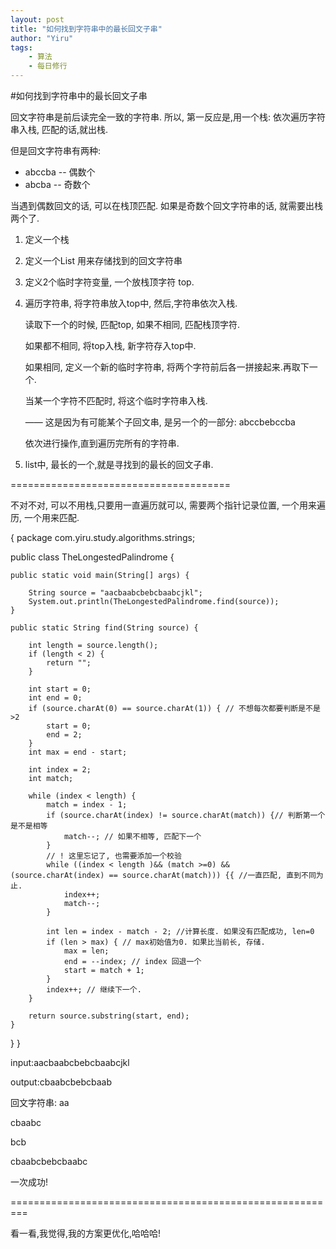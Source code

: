 ```yaml
---
layout: post
title: "如何找到字符串中的最长回文子串"
author: "Yiru"
tags: 
    - 算法
    - 每日修行
---
```


#如何找到字符串中的最长回文子串

回文字符串是前后读完全一致的字符串. 所以, 第一反应是,用一个栈: 依次遍历字符串入栈, 匹配的话,就出栈.

但是回文字符串有两种: 
- abccba -- 偶数个
- abcba  -- 奇数个

当遇到偶数回文的话, 可以在栈顶匹配. 如果是奇数个回文字符串的话, 就需要出栈两个了.


1.  定义一个栈
2.  定义一个List<String> 用来存储找到的回文字符串
3.  定义2个临时字符变量, 一个放栈顶字符 top. 
4.  遍历字符串, 将字符串放入top中,
    然后,字符串依次入栈.
    
    读取下一个的时候, 匹配top, 如果不相同, 匹配栈顶字符.

    如果都不相同, 将top入栈, 新字符存入top中.

    如果相同, 定义一个新的临时字符串, 将两个字符前后各一拼接起来.再取下一个.

    当某一个字符不匹配时, 将这个临时字符串入栈. 
    
    —— 这是因为有可能某个子回文串, 是另一个的一部分: abccbebccba

    依次进行操作,直到遍历完所有的字符串.


5.  list中, 最长的一个,就是寻找到的最长的回文子串.


======================================

不对不对, 可以不用栈,只要用一直遍历就可以, 需要两个指针记录位置, 一个用来遍历, 一个用来匹配.

{
package com.yiru.study.algorithms.strings;

public class TheLongestedPalindrome {

    public static void main(String[] args) {

        String source = "aacbaabcbebcbaabcjkl";
        System.out.println(TheLongestedPalindrome.find(source));
    }

    public static String find(String source) {

        int length = source.length();
        if (length < 2) {
            return "";
        }

        int start = 0;
        int end = 0;
        if (source.charAt(0) == source.charAt(1)) { // 不想每次都要判断是不是>2
            start = 0;
            end = 2;
        }
        int max = end - start;

        int index = 2;
        int match;

        while (index < length) {
            match = index - 1;
            if (source.charAt(index) != source.charAt(match)) {// 判断第一个是不是相等
                match--; // 如果不相等, 匹配下一个
            }
            // ! 这里忘记了, 也需要添加一个校验
            while ((index < length )&& (match >=0) && (source.charAt(index) == source.charAt(match))) {{ //一直匹配, 直到不同为止.
                index++;
                match--;
            }

            int len = index - match - 2; //计算长度. 如果没有匹配成功, len=0
            if (len > max) { // max初始值为0. 如果比当前长, 存储.
                max = len;
                end = --index; // index 回退一个
                start = match + 1;
            }
            index++; // 继续下一个.
        }

        return source.substring(start, end);
    }

}
}


input:aacbaabcbebcbaabcjkl

output:cbaabcbebcbaab

回文字符串:
aa

cbaabc

bcb

cbaabcbebcbaabc

一次成功!


=========================================================

看一看,我觉得,我的方案更优化,哈哈哈!







